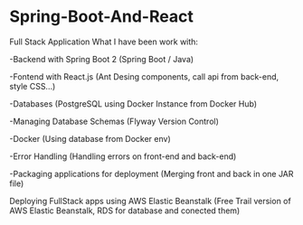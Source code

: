 # Spring-Boot-And-React
 Full Stack Application
 What I have been work with: 
 
  -Backend with Spring Boot 2
     (Spring Boot / Java)
     
  -Fontend with React.js
     (Ant Desing components, call api from back-end, style CSS...)
     
  -Databases
     (PostgreSQL using Docker Instance from Docker Hub)
     
  -Managing Database Schemas
     (Flyway Version Control)
     
  -Docker
     (Using database from Docker env)
     
  -Error Handling
     (Handling errors on front-end and back-end)
     
  -Packaging applications for deployment
     (Merging front and back in one JAR file)
     
  Deploying FullStack apps using AWS Elastic Beanstalk
     (Free Trail version of AWS Elastic Beanstalk, RDS for database and conected them)

